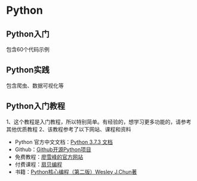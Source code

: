 # Python
## Python入门

包含60个代码示例

## Python实践

包含爬虫、数据可视化等

## Python入门教程

1、这个教程是入门教程，所以特别简单。有经验的，想学习更多功能的，请参考其他优质教程
2、该教程参考了以下网站、课程和资料

- Python 官方中文文档：[Python 3.7.3 文档](https://links.jianshu.com/go?to=https%3A%2F%2Fdocs.python.org%2Fzh-cn%2F3%2F)
- Github：[Github开源Python项目](https://links.jianshu.com/go?to=https%3A%2F%2Fgithub.com%2Fvinta%2Fawesome-python)
- 免费教程：[廖雪峰的官方网站](https://links.jianshu.com/go?to=https%3A%2F%2Fwww.liaoxuefeng.com%2Fwiki%2F1016959663602400)
- 付费课程：[扇贝编程](https://links.jianshu.com/go?to=https%3A%2F%2Fweb.shanbay.com%2Fcodetime%2Fhome)
- 书籍：[Python核心编程（第二版）Wesley J.Chun著](https://links.jianshu.com/go?to=https%3A%2F%2Fshare.weiyun.com%2F5hJtLlf)

